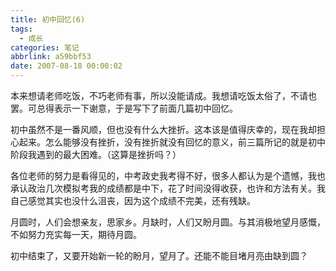 ```yaml
---
title: 初中回忆(6)
tags:
  - 成长
categories: 笔记
abbrlink: a59bbf53
date: 2007-08-18 00:00:02
---
```


本来想请老师吃饭，不巧老师有事，所以没能请成。我想请吃饭太俗了，不请也罢。可总得表示一下谢意，于是写下了前面几篇初中回忆。

初中虽然不是一番风顺，但也没有什么大挫折。这本该是值得庆幸的，现在我却担心起来。怎么能够没有挫折，没有挫折就没有回忆的意义，前三篇所记的就是初中阶段我遇到的最大困难。（这算是挫折吗？）

各位老师的努力是看得见的，中考政史我考得不好，很多人都认为是个遗憾，我也承认政治几次模拟考我的成绩都是中下，花了时间没得收获，也许和方法有关。我自己感觉其实也没什么沮丧，因为这个成绩不完美，还有残缺。

月圆时，人们会想亲友，思家乡。月缺时，人们又盼月圆。与其消极地望月感慨，不如努力充实每一天，期待月圆。

初中结束了，又要开始新一轮的盼月，望月了。还能不能目堵月亮由缺到圆？
